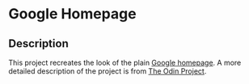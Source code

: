 # Google Homepage

## Description
This project recreates the look of the plain [Google homepage](https://web.archive.org/web/20191130234759/https://www.google.com/).
A more detailed description of the project is from [The Odin Project](https://www.theodinproject.com/courses/foundations/lessons/html-css).
